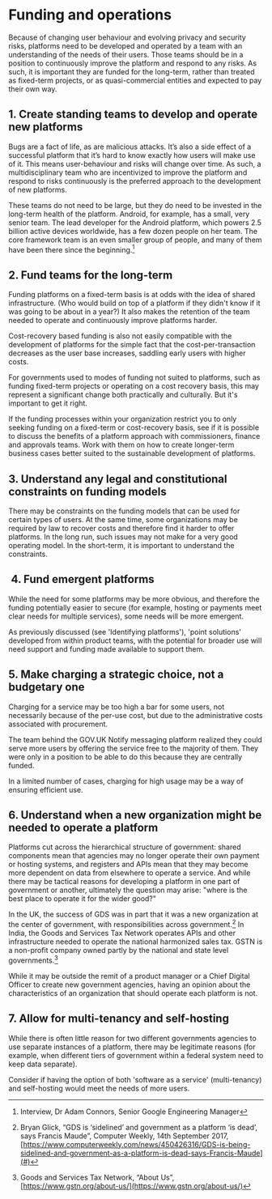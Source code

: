 # Funding and operations

Because of changing user behaviour and evolving privacy and security risks, platforms need to be developed and operated by a team with an understanding of the needs of their users. Those teams should be in a position to continuously improve the platform and respond to any risks. As such, it is important they are funded for the long-term, rather than treated as fixed-term projects, or as quasi-commercial entities and expected to pay their own way.

## 1. Create standing teams to develop and operate new platforms

Bugs are a fact of life, as are malicious attacks. It’s also a side effect of a successful platform that it’s hard to know exactly how users will make use of it. This means user-behaviour and risks will change over time. As such, a multidisciplinary team who are incentivized to improve the platform and respond to risks continuously is the preferred approach to the development of new platforms.

These teams do not need to be large, but they do need to be invested in the long-term health of the platform. Android, for example, has a small, very senior team. The lead developer for the Android platform, which powers 2.5 billion active devices worldwide, has a few dozen people on her team. The core framework team is an even smaller group of people, and many of them have been there since the beginning.[^1]

## 2. Fund teams for the long-term

Funding platforms on a fixed-term basis is at odds with the idea of shared infrastructure. (Who would build on top of a platform if they didn't know if it was going to be about in a year?) It also makes the retention of the team needed to operate and continuously improve platforms harder.

Cost-recovery based funding is also not easily compatible with the development of platforms for the simple fact that the cost-per-transaction decreases as the user base increases, saddling early users with higher costs.

For governments used to modes of funding not suited to platforms, such as funding fixed-term projects or operating on a cost recovery basis, this may represent a significant change both practically and culturally. But it's important to get it right.

If the funding processes within your organization restrict you to only seeking funding on a fixed-term or cost-recovery basis, see if it is possible to discuss the benefits of a platform approach with commissioners, finance and approvals teams.  Work with them on how to create longer-term business cases better suited to the sustainable development of platforms.

## 3. Understand any legal and constitutional constraints on funding models

There may be constraints on the funding models that can be used for certain types of users. At the same time, some organizations may be required by law to recover costs and therefore find it harder to offer platforms. In the long run, such issues may not make for a very good operating model. In the short-term, it is important to understand the constraints.

##  4. Fund emergent platforms

While the need for some platforms may be more obvious, and therefore the funding potentially easier to secure (for example, hosting or payments meet clear needs for multiple services), some needs will be more emergent.

As previously discussed (see 'Identifying platforms'), 'point solutions' developed from within product teams, with the potential for broader use will need support and funding made available to support them.

## 5. Make charging a strategic choice, not a budgetary one

Charging for a service may be too high a bar for some users, not necessarily because of the per-use cost, but due to the administrative costs associated with procurement.

The team behind the GOV.UK Notify messaging platform realized they could serve more users by offering the service free to the majority of them. They were only in a position to be able to do this because they are centrally funded.

In a limited number of cases, charging for high usage may be a way of ensuring efficient use.

## 6. Understand when a new organization might be needed to operate a platform

Platforms cut across the hierarchical structure of government: shared components mean that agencies may no longer operate their own payment or hosting systems, and registers and APIs mean that they may become more dependent on data from elsewhere to operate a service. And while there may be tactical reasons for developing a platform in one part of government or another, ultimately the question may arise: "where is the best place to operate it for the wider good?"

In the UK, the success of GDS was in part that it was a new organization at the center of government, with responsibilities across government.[^2] In India, the Goods and Services Tax Network operates APIs and other infrastructure needed to operate the national harmonized sales tax. GSTN is a non-profit company owned partly by the national and state level governments.[^3]

While it may be outside the remit of a product manager or a Chief Digital Officer to create new government agencies, having an opinion about the characteristics of an organization that should operate each platform is not.

## 7. Allow for multi-tenancy and self-hosting

While there is often little reason for two different governments agencies to use separate instances of a platform, there may be legitimate reasons (for example, when different tiers of government within a federal system need to keep data separate).

Consider if having the option of both 'software as a service' (multi-tenancy) and self-hosting would meet the needs of more users.

[^1]:   Interview, Dr Adam Connors, Senior Google Engineering Manager

[^2]:   Bryan Glick, “GDS is ‘sidelined’ and government as a platform ‘is dead’, says Francis Maude”, Computer Weekly, 14th September 2017, [https://www.computerweekly.com/news/450426316/GDS-is-being-sidelined-and-government-as-a-platform-is-dead-says-Francis-Maude](#)

[^3]:   Goods and Services Tax Network, “About Us”, [https://www.gstn.org/about-us/](https://www.gstn.org/about-us/)
